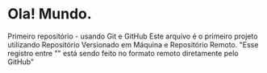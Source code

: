 # Ola! Mundo.
 Primeiro repositório - usando Git e GitHub
 Este arquivo é o primeiro projeto utilizando Repositório Versionado em Máquina e Repositório Remoto.
"Esse registro entre "" está sendo feito no formato remoto diretamente pelo GitHub"

